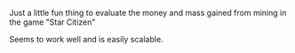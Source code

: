 Just a little fun thing to evaluate the money and mass gained from mining in the game "Star Citizen" 


Seems to work well and is easily scalable. 
